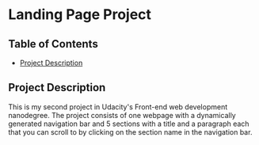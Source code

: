 # Landing Page Project

## Table of Contents

* [Project Description](#project-description)

## Project Description

This is my second project in Udacity's Front-end web development nanodegree. 
The project consists of one webpage with a dynamically generated navigation bar and 5 sections with a title and a paragraph each that you can scroll to by clicking on the section name in the navigation bar.